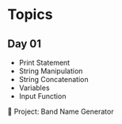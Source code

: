 # Topics

## Day 01

* Print Statement
* String Manipulation
* String Concatenation
* Variables
* Input Function

🚀 Project: Band Name Generator
